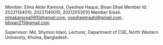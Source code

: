 Member: Elma Akter Kamona, Oyeshee Haque, Bivan Dhali
Member Id:  20221134010, 20221140010, 20212053010
Member Email: elmakamona0910@gmail.com, oyesheemaahi@gmail.com , bbivan211@gmail.com 

Supervisor: Md. Shymon Islam, Lecturer, Department of CSE, North Western University, Khulna, Bangladesh.

